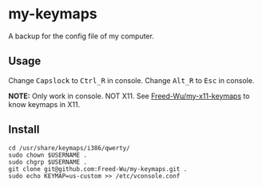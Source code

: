 # my-keymaps
A backup for the config file of my computer.

## Usage ##

Change <kbd>Capslock</kbd> to <kbd>Ctrl_R</kbd> in console.
Change <kbd>Alt_R</kbd> to <kbd>Esc</kbd> in console.

**NOTE:** Only work in console.
NOT X11.
See [Freed-Wu/my-x11-keymaps](http://www.github.com/Freed-Wu/my-x11-keymaps) to
know keymaps in X11.

## Install ##

```{bash}
cd /usr/share/keymaps/i386/qwerty/
sudo chown $USERNAME .
sudo chgrp $USERNAME .
git clone git@github.com:Freed-Wu/my-keymaps.git .
sudo echo KEYMAP=us-custom >> /etc/vconsole.conf
```

